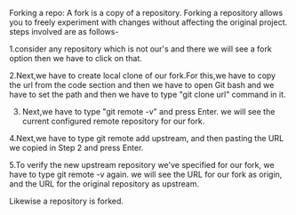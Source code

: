 Forking a repo:
  A fork is a copy of a repository. Forking a repository allows you to freely experiment with changes without affecting the original project.
steps involved are as follows-
   
1.consider any repository which is not our's and there we will see a fork option then we have to click on that.
   
2.Next,we have to create local clone of our fork.For this,we have to copy the url from the code section and then we have to open Git bash and we have to set the path and then       we have to type "git clone url" command in it.
   
3. Next,we have to type "git remote -v" and press Enter. we will see the current configured remote repository for our fork.
   
4.Next,we have to type git remote add upstream, and then pasting the URL we copied in Step 2 and press Enter. 
   
5.To verify the new upstream repository we've specified for our fork, we have to type git remote -v again. we will see the URL for our fork as origin, and the URL for the           original repository as upstream.

Likewise a repository is forked.
